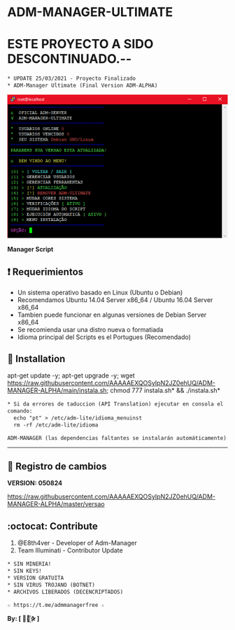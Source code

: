 ﻿# ADM-MANAGER-ULTIMATE
# ESTE PROYECTO A SIDO DESCONTINUADO.--
```
* UPDATE 25/03/2021 - Proyecto Finalizado
* ADM-Manager Ultimate (Final Version ADM-ALPHA)
```

![logo](https://github.com/AAAAAEXQOSyIpN2JZ0ehUQ/ADM-MANAGER-ALPHA/blob/main/Imagenes/ADM_MANAGER_ULTIMATE.png)

**Manager Script**

## :heavy_exclamation_mark: Requerimientos

* Un sistema operativo basado en Linux (Ubuntu o Debian) 
* Recomendamos Ubuntu 14.04 Server x86_64 / Ubuntu 16.04 Server x86_64
* Tambien puede funcionar en algunas versiones de  Debian Server x86_64
* Se recomienda usar una distro nueva o formatiada
* Idioma principal del Scripts es el Portugues (Recomendado)

## :book: Installation

apt-get update -y; apt-get upgrade -y; wget https://raw.githubusercontent.com/AAAAAEXQOSyIpN2JZ0ehUQ/ADM-MANAGER-ALPHA/main/instala.sh; chmod 777 instala.sh* && ./instala.sh*

```
* Si da errores de taduccion (API Translation) ejecutar en consola el comando:  
  echo "pt" > /etc/adm-lite/idioma_menuinst
  rm -rf /etc/adm-lite/idioma
```
```
ADM-MANAGER (las dependencias faltantes se instalarán automáticamente)
```
-------------------------------------------------------------------------------

## :scroll: Registro de cambios

**VERSION: 050824**

https://raw.githubusercontent.com/AAAAAEXQOSyIpN2JZ0ehUQ/ADM-MANAGER-ALPHA/master/versao

## :octocat: Contribute

1. @E8th4ver - Developer of Adm-Manager
2. Team Illuminati - Contributor Update

```
* SIN MINERIA! 
* SIN KEYS! 
* VERSION GRATUITA 
* SIN VIRUS TROJANO (BOTNET) 
* ARCHIVOS LIBERADOS (DECENCRIPTADOS)
```

```
☆ https://t.me/admmanagerfree ☆
```

**By: [  ⃘⃤꙰✰ ]**